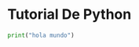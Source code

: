 # Tutorial De Python


```python
print("hola mundo")
```
<!--stackedit_data:
eyJoaXN0b3J5IjpbLTk0OTk4Njk5NV19
-->